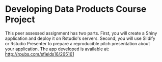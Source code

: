 # Developing Data Products Course Project 
This peer assessed assignment has two parts. First, you will create a Shiny application and deploy it on Rstudio's servers. Second, you will use Slidify or Rstudio Presenter to prepare a reproducible pitch presentation about your application.
The app developed is available at: http://rpubs.com/sfields16/265161
